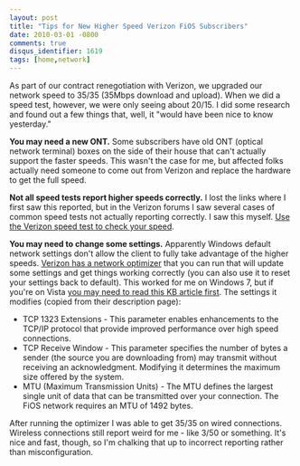 ```yaml
---
layout: post
title: "Tips for New Higher Speed Verizon FiOS Subscribers"
date: 2010-03-01 -0800
comments: true
disqus_identifier: 1619
tags: [home,network]
---
```

As part of our contract renegotiation with Verizon, we upgraded our
network speed to 35/35 (35Mbps download and upload). When we did a speed
test, however, we were only seeing about 20/15. I did some research and
found out a few things that, well, it "would have been nice to know
yesterday."

**You may need a new ONT.** Some subscribers have old ONT (optical
network terminal) boxes on the side of their house that can't actually
support the faster speeds. This wasn't the case for me, but affected
folks actually need someone to come out from Verizon and replace the
hardware to get the full speed.

**Not all speed tests report higher speeds correctly.** I lost the links
where I first saw this reported, but in the Verizon forums I saw several
cases of common speed tests not actually reporting correctly. I saw this
myself. [Use the Verizon speed test to check your
speed](http://speedtest.verizon.net).

**You may need to change some settings.** Apparently Windows default
network settings don't allow the client to fully take advantage of the
higher speeds. [Verizon has a network
optimizer](http://www.verizon.net/optimize) that you can run that will
update some settings and get things working correctly (you can also use
it to reset your settings back to default). This worked for me on
Windows 7, but if you're on Vista [you may need to read this KB article
first](http://support.microsoft.com/kb/939006). The settings it modifies
(copied from their description page):

- TCP 1323 Extensions - This parameter enables enhancements to the
    TCP/IP protocol that provide improved performance over high speed
    connections.
- TCP Receive Window - This parameter specifies the number of bytes a
    sender (the source you are downloading from) may transmit without
    receiving an acknowledgment. Modifying it determines the maximum
    size offered by the system.
- MTU (Maximum Transmission Units) - The MTU defines the largest
    single unit of data that can be transmitted over your connection.
    The FiOS network requires an MTU of 1492 bytes.

After running the optimizer I was able to get 35/35 on wired
connections. Wireless connections still report weird for me - like 3/50
or something. It's nice and fast, though, so I'm chalking that up to
incorrect reporting rather than misconfiguration.
